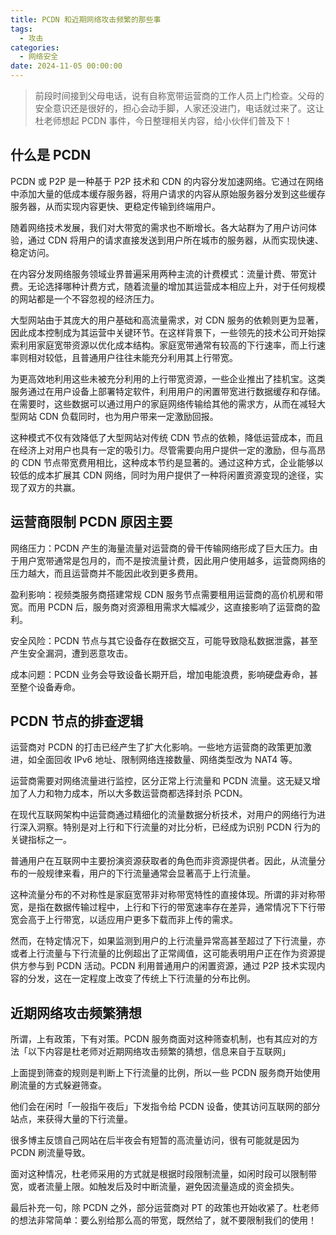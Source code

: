```yaml
---
title: PCDN 和近期网络攻击频繁的那些事
tags:
  - 攻击
categories:
  - 网络安全
date: 2024-11-05 00:00:00
---
```


> 前段时间接到父母电话，说有自称宽带运营商的工作人员上门检查。父母的安全意识还是很好的，担心会动手脚，人家还没进门，电话就过来了。这让杜老师想起 PCDN 事件，今日整理相关内容，给小伙伴们普及下！

<!-- more -->

## 什么是 PCDN

PCDN 或 P2P 是一种基于 P2P 技术和 CDN 的内容分发加速网络。它通过在网络中添加大量的低成本缓存服务器，将用户请求的内容从原始服务器分发到这些缓存服务器，从而实现内容更快、更稳定传输到终端用户。

随着网络技术发展，我们对大带宽的需求也不断增长。各大站群为了用户访问体验，通过 CDN 将用户的请求直接发送到用户所在城市的服务器，从而实现快速、稳定访问。

在内容分发网络服务领域业界普遍采用两种主流的计费模式：流量计费、带宽计费。无论选择哪种计费方式，随着流量的增加其运营成本相应上升，对于任何规模的网站都是一个不容忽视的经济压力。

大型网站由于其庞大的用户基础和高流量需求，对 CDN 服务的依赖则更为显著，因此成本控制成为其运营中关键环节。在这样背景下，一些领先的技术公司开始探索利用家庭宽带资源以优化成本结构。家庭宽带通常有较高的下行速率，而上行速率则相对较低，且普通用户往往未能充分利用其上行带宽。

为更高效地利用这些未被充分利用的上行带宽资源，一些企业推出了挂机宝。这类服务通过在用户设备上部署特定软件，利用用户的闲置带宽进行数据缓存和存储。在需要时，这些数据可以通过用户的家庭网络传输给其他的需求方，从而在减轻大型网站 CDN 负载同时，也为用户带来一定激励回报。

这种模式不仅有效降低了大型网站对传统 CDN 节点的依赖，降低运营成本，而且在经济上对用户也具有一定的吸引力。尽管需要向用户提供一定的激励，但与高昂的 CDN 节点带宽费用相比，这种成本节约是显著的。通过这种方式，企业能够以较低的成本扩展其 CDN 网络，同时为用户提供了一种将闲置资源变现的途径，实现了双方的共赢。

## 运营商限制 PCDN 原因主要

网络压力：PCDN 产生的海量流量对运营商的骨干传输网络形成了巨大压力。由于用户宽带通常是包月的，而不是按流量计费，因此用户使用越多，运营商网络的压力越大，而且运营商并不能因此收到更多费用。

盈利影响：视频类服务商搭建常规 CDN 服务节点需要租用运营商的高价机房和带宽。而用 PCDN 后，服务商对资源租用需求大幅减少，这直接影响了运营商的盈利。

安全风险：PCDN 节点与其它设备存在数据交互，可能导致隐私数据泄露，甚至产生安全漏洞，遭到恶意攻击。

成本问题：PCDN 业务会导致设备长期开启，增加电能浪费，影响硬盘寿命，甚至整个设备寿命。

## PCDN 节点的排查逻辑

运营商对 PCDN 的打击已经产生了扩大化影响。一些地方运营商的政策更加激进，如全面回收 IPv6 地址、限制网络连接数量、网络类型改为 NAT4 等。

运营商需要对网络流量进行监控，区分正常上行流量和 PCDN 流量。这无疑又增加了人力和物力成本，所以大多数运营商都选择封杀 PCDN。

在现代互联网架构中运营商通过精细化的流量数据分析技术，对用户的网络行为进行深入洞察。特别是对上行和下行流量的对比分析，已经成为识别 PCDN 行为的关键指标之一。

普通用户在互联网中主要扮演资源获取者的角色而非资源提供者。因此，从流量分布的一般规律来看，用户的下行流量通常会显著高于上行流量。

这种流量分布的不对称性是家庭宽带非对称带宽特性的直接体现。所谓的非对称带宽，是指在数据传输过程中，上行和下行的带宽速率存在差异，通常情况下下行带宽会高于上行带宽，以适应用户更多下载而非上传的需求。

然而，在特定情况下，如果监测到用户的上行流量异常高甚至超过了下行流量，亦或者上行流量与下行流量的比例超出了正常阈值，这可能表明用户正在作为资源提供方参与到 PCDN 活动。PCDN 利用普通用户的闲置资源，通过 P2P 技术实现内容的分发，这在一定程度上改变了传统上下行流量的分布比例。

## 近期网络攻击频繁猜想

所谓，上有政策，下有对策。PCDN 服务商面对这种筛查机制，也有其应对的方法「以下内容是杜老师对近期网络攻击频繁的猜想，信息来自于互联网」

上面提到筛查的规则是判断上下行流量的比例，所以一些 PCDN 服务商开始使用刷流量的方式躲避筛查。

他们会在闲时「一般指午夜后」下发指令给 PCDN 设备，使其访问互联网的部分站点，来获得大量的下行流量。

很多博主反馈自己网站在后半夜会有短暂的高流量访问，很有可能就是因为 PCDN 刷流量导致。

面对这种情况，杜老师采用的方式就是根据时段限制流量，如闲时段可以限制带宽，或者流量上限。如触发后及时中断流量，避免因流量造成的资金损失。

最后补充一句，除 PCDN 之外，部分运营商对 PT 的政策也开始收紧了。杜老师的想法非常简单：要么别给那么高的带宽，既然给了，就不要限制我们的使用！